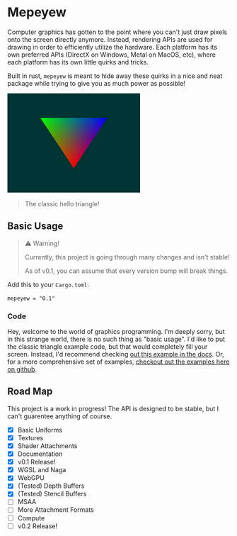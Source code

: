 # Mepeyew

Computer graphics has gotten to the point where you can't just draw pixels onto
the screen directly anymore.
Instead, rendering APIs are used for drawing in order to efficiently utilize the hardware.
Each platform has its own preferred APIs (DirectX on Windows, Metal on
MacOS, etc), where each platform has its own little quirks and tricks.

Built in rust, `mepeyew` is meant to hide away these quirks in a nice and neat package while
trying to give you as much power as possible!

![An image was meant to go here](./images/triangle.png)

> The classic hello triangle!

## Basic Usage

> :warning: Warning! 
>
> Currently, this project is going through many changes and isn't stable!
>
> As of v0.1, you can assume that every version bump will break things.

Add this to your `Cargo.toml`:

```
mepeyew = "0.1"
```

### Code

Hey, welcome to the world of graphics programming.
I'm deeply sorry, but in this strange world, there is no such thing as "basic usage".
I'd like to put the classic triangle example code, but that would completely fill your screen.
Instead, I'd recommend checking [out this example in the docs](https://docs.rs/mepeyew/).
Or, for a more comprehensive set of examples, [checkout out the examples here on github](https://github.com/davnotdev/mepeyew/tree/main/examples).

## Road Map

This project is a work in progress!
The API is designed to be stable, but I can't guarentee anything of course.

- [x] Basic Uniforms
- [x] Textures
- [x] Shader Attachments
- [x] Documentation
- [x] v0.1 Release!
- [x] WGSL and Naga
- [x] WebGPU
- [x] (Tested) Depth Buffers
- [x] (Tested) Stencil Buffers
- [ ] MSAA
- [ ] More Attachment Formats
- [ ] Compute
- [ ] v0.2 Release!
